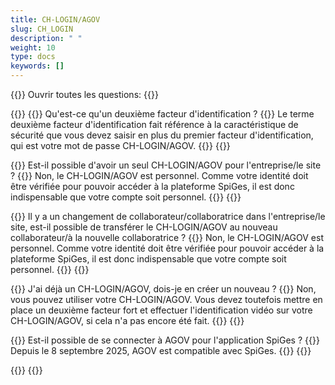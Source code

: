 ```yaml
---
title: CH-LOGIN/AGOV 
slug: CH_LOGIN
description: " "
weight: 10
type: docs
keywords: []
---
```


{{<faqBlock>}}
Ouvrir toutes les questions: {{<collapsibleGroupCommand groupId="CH_LOGIN">}}

{{<numberedList>}}
{{<listItem>}}
Qu'est-ce qu'un deuxième facteur d'identification ?
{{<collapsibleBlock groupId="CH_LOGIN">}}
Le terme deuxième facteur d'identification fait référence à la caractéristique de sécurité que vous devez saisir en plus du premier facteur d'identification, qui est votre mot de passe CH-LOGIN/AGOV.
{{</collapsibleBlock>}}
{{</listItem>}}

{{<listItem>}}
Est-il possible d'avoir un seul CH-LOGIN/AGOV pour l'entreprise/le site ? 
{{<collapsibleBlock groupId="CH_LOGIN">}}
Non, le CH-LOGIN/AGOV est personnel. Comme votre identité doit être vérifiée pour pouvoir accéder à la plateforme SpiGes, il est donc indispensable que votre compte soit personnel.
{{</collapsibleBlock>}}
{{</listItem>}}

{{<listItem>}}
Il y a un changement de collaborateur/collaboratrice dans l'entreprise/le site, est-il possible de transférer le CH-LOGIN/AGOV au nouveau collaborateur/à la nouvelle collaboratrice ?
{{<collapsibleBlock groupId="CH_LOGIN">}}
Non, le CH-LOGIN/AGOV est personnel. Comme votre identité doit être vérifiée pour pouvoir accéder à la plateforme SpiGes, il est donc indispensable que votre compte soit personnel. 
{{</collapsibleBlock>}}
{{</listItem>}}

{{<listItem>}}
J'ai déjà un CH-LOGIN/AGOV, dois-je en créer un nouveau ?
{{<collapsibleBlock groupId="CH_LOGIN">}}
Non, vous pouvez utiliser votre CH-LOGIN/AGOV. Vous devez toutefois mettre en place un deuxième facteur fort et effectuer l'identification vidéo sur votre CH-LOGIN/AGOV, si cela n'a pas encore été fait.
{{</collapsibleBlock>}}
{{</listItem>}}

{{<listItem>}}
Est-il possible de se connecter à AGOV pour l'application SpiGes ?
{{<collapsibleBlock groupId="CH_LOGIN">}}
Depuis le 8 septembre 2025, AGOV est compatible avec SpiGes.
{{</collapsibleBlock>}}
{{</listItem>}}

{{</numberedList>}}
{{</faqBlock>}}